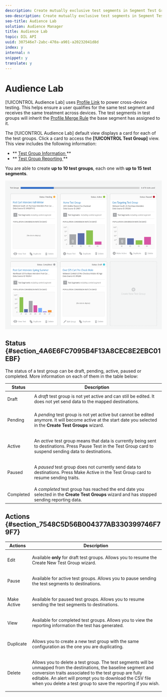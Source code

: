 ```yaml
---
description: Create mutually exclusive test segments in Segment Test Groups to compare and measure effectiveness of different destinations. You can set aside a control group and divide your segment into percentages of a whole, in order to test efficacy.
seo-description: Create mutually exclusive test segments in Segment Test Groups to compare and measure effectiveness of different destinations. You can set aside a control group and divide your segment into percentages of a whole, in order to test efficacy.
seo-title: Audience Lab
solution: Audience Manager
title: Audience Lab
topic: DIL API
uuid: 307546e7-2abc-470a-a901-a20232041d8d
index: y
internal: n
snippet: y
translate: y
---
```


# Audience Lab

[!UICONTROL  Audience Lab] uses [ Profile Link](../../c_features/profile-link-intro/profile-link-intro.md#concept_5FCB08A53C4D4C2B82800BC9FD2B8EC9) to power cross-device testing. This helps ensure a user qualifies for the same test segment and receives the same treatment across devices. The test segments in test groups will inherit the [ Profile Merge Rule](../../c_features/profile-link-intro/merge-rules-dashboard.md#concept_0D5FDF17A17B400598B787099A48F865) the base segment has assigned to it. 

The [!UICONTROL  Audience Lab] default view displays a card for each of the test groups. Click a card to access the **[!UICONTROL  Test Group]** view. This view includes the following information: 


* ** [ Test Group Information ](../../c_features/audience-lab/audience-lab-information-view.md#concept_C8A8844639CE41E9AE9D6886D829B8E0) **
* ** [ Test Group Reporting ](../../c_features/audience-lab/audience-lab-reporting-view.md#concept_C8A089E2B1C54D268C4F6475C4D5C9D6) **


You are able to create **up to 10 test groups**, each one with **up to 15 test segments**. 

![](assets/test-groups-view.PNG) 

## Status {#section_4A6E6FC7095B4F13A8CEC8E2EBC01EBF}

The status of a test group can be draft, pending, active, paused or completed. More information on each of them in the table below: 



<table id="table_7A0388BA02E045AC971C06A22DAC2C63"> 
 <thead> 
  <tr> 
   <th colname="col1" class="entry"> Status </th> 
   <th colname="col2" class="entry"> Description </th> 
  </tr> 
 </thead>
 <tbody> 
  <tr> 
   <td colname="col1"> <p> <span class="uicontrol"> Draft</span> </p> </td> 
   <td colname="col2">A <i>draft</i> test group is not yet active and can still be edited. It does not yet send data to the mapped destinations. </td> 
  </tr> 
  <tr> 
   <td colname="col1"> <p> <span class="uicontrol"> Pending</span> </p> </td> 
   <td colname="col2"> <p>A <i>pending</i> test group is not yet active but cannot be edited anymore. It will become active at the start date you selected in the <b>Create Test Groups</b> wizard. </p> </td> 
  </tr> 
  <tr> 
   <td colname="col1"> <p> <span class="uicontrol"> Active </span> </p> </td> 
   <td colname="col2"> <p>An <i>active</i> test group means that data is currently being sent to destinations. Press <span class="uicontrol"> Pause Test</span> in the <span class="uicontrol"> Test Group</span> card to suspend sending data to destinations. </p> </td> 
  </tr> 
  <tr> 
   <td colname="col1"> <p> <span class="uicontrol"> Paused </span> </p> </td> 
   <td colname="col2"> <p>A <i>paused</i> test group does not currently send data to destinations. Press <span class="uicontrol"> Make Active</span> in the <span class="uicontrol"> Test Group</span> card to resume sending traits. </p> </td> 
  </tr> 
  <tr> 
   <td colname="col1"> <p> <span class="uicontrol"> Completed</span> </p> </td> 
   <td colname="col2">A <i>completed</i> test group has reached the end date you selected in the <b>Create Test Groups </b>wizard and has stopped sending reporting data. </td> 
  </tr> 
 </tbody> 
</table>


## Actions {#section_7548C5D56B004377AB330399746F79F7}



<table id="table_481A411E2D2F4FE891595D00E775CF60"> 
 <thead> 
  <tr> 
   <th colname="col1" class="entry"> Actions </th> 
   <th colname="col2" class="entry"> Description </th> 
  </tr> 
 </thead>
 <tbody> 
  <tr> 
   <td colname="col1"> <p> <span class="uicontrol"> Edit</span> </p> </td> 
   <td colname="col2"> <p>Available <b>only</b> for draft test groups. Allows you to resume the <span class="uicontrol"> Create New Test Group</span> wizard. </p> </td> 
  </tr> 
  <tr> 
   <td colname="col1"> <p> <span class="uicontrol"> Pause</span> </p> </td> 
   <td colname="col2"> <p>Available for active test groups. Allows you to pause sending the test segments to destinations. </p> </td> 
  </tr> 
  <tr> 
   <td colname="col1"> <p> <span class="uicontrol"> Make Active </span> </p> </td> 
   <td colname="col2"> <p>Available for paused test groups. Allows you to resume sending the test segments to destinations. </p> </td> 
  </tr> 
  <tr> 
   <td colname="col1"> <p> <span class="uicontrol"> View</span> </p> </td> 
   <td colname="col2"> <p>Available for completed test groups. Allows you to view the reporting information the test has generated. </p> </td> 
  </tr> 
  <tr> 
   <td colname="col1"> <p> <span class="uicontrol"> Duplicate</span> </p> </td> 
   <td colname="col2"> <p>Allows you to create a new test group with the same configuration as the one you are duplicating. </p> </td> 
  </tr> 
  <tr> 
   <td colname="col1"> <p> <span class="uicontrol"> Delete</span> </p> </td> 
   <td colname="col2"> <p>Allows you to delete a test group. The test segments will be unmapped from the destinations, the baseline segment and conversion traits associated to the test group are fully editable. An alert will prompt you to download the CSV file when you delete a test group to save the reporting if you wish. </p> </td> 
  </tr> 
 </tbody> 
</table>

